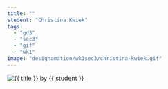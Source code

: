 ```yaml
---
title: ""
student: "Christina Kwiek"
tags:
  - "gd3"
  - "sec3"
  - "gif"
  - "wk1"
image: "designamation/wk1sec3/christina-kwiek.gif"
---
```


<img src="{{urls.media}}/{{ image }}" alt="{{ title }}"/>
by {{ student }}

